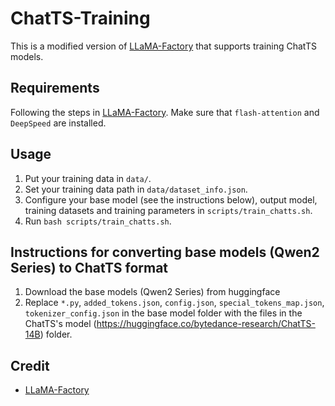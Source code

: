 # ChatTS-Training
This is a modified version of [LLaMA-Factory](https://github.com/hiyouga/LLaMA-Factory) that supports training ChatTS models.

## Requirements
Following the steps in [LLaMA-Factory](https://github.com/hiyouga/LLaMA-Factory).
Make sure that `flash-attention` and `DeepSpeed` are installed.

## Usage
1. Put your training data in `data/`.
2. Set your training data path in `data/dataset_info.json`.
3. Configure your base model (see the instructions below), output model, training datasets and training parameters in `scripts/train_chatts.sh`.
4. Run `bash scripts/train_chatts.sh`.

## Instructions for converting base models (Qwen2 Series) to ChatTS format
1. Download the base models (Qwen2 Series) from huggingface
2. Replace `*.py`, `added_tokens.json`, `config.json`, `special_tokens_map.json`, `tokenizer_config.json` in the base model folder with the files in the ChatTS's model (https://huggingface.co/bytedance-research/ChatTS-14B) folder.

## Credit
- [LLaMA-Factory](https://github.com/hiyouga/LLaMA-Factory)
